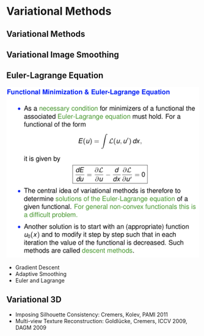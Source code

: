 # Variational Methods

## Variational Methods

## Variational Image Smoothing

## Euler-Lagrange Equation
<img src="/CV-3D/images/trad/el-equation.png" alt="drawing" width="600"/>

- Gradient Descent
- Adaptive Smoothing
- Euler and Lagrange

## Variational 3D
- Imposing Silhouette Consistency: Cremers, Kolev, PAMI 2011
- Multi-view Texture Reconstruction: Goldlücke, Cremers, ICCV 2009, DAGM 2009
